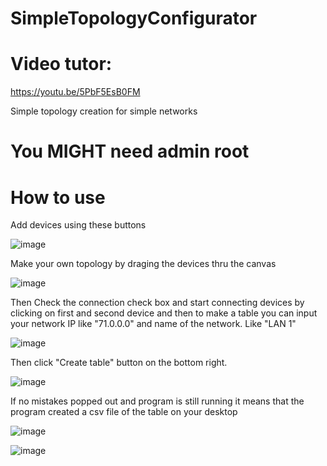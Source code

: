 # SimpleTopologyConfigurator
# Video tutor:
https://youtu.be/5PbF5EsB0FM

Simple topology creation for simple networks
# You MIGHT need admin root
# How to use
Add devices using these buttons 

![image](https://user-images.githubusercontent.com/73321844/204692751-09022ee7-ef68-4a7b-a325-58de99a5e41c.png)

Make your own topology by draging the devices thru the canvas

![image](https://user-images.githubusercontent.com/73321844/204693107-166058c5-d3c4-47ed-8b82-1f25945ca45a.png)

Then Check the connection check box and start connecting devices by clicking on first and second device
and then to make a table you can input your network IP like "71.0.0.0" and name of the network. Like "LAN 1"

![image](https://user-images.githubusercontent.com/73321844/205783578-f7da9a2c-e252-4e5e-8042-e76ebb96ef89.png)

Then click "Create table" button on the bottom right.  

![image](https://user-images.githubusercontent.com/73321844/204693890-4e51161b-f6cb-431c-bcf1-6039ba12565d.png)

If no mistakes popped out and program is still running it means that the program created a csv file of the table on your desktop

![image](https://user-images.githubusercontent.com/73321844/205783150-2cd340c5-02cb-43da-a470-1304ba0f675b.png)

![image](https://user-images.githubusercontent.com/73321844/205783015-acbe9276-5fd1-4ac8-ab4c-af5bade90243.png)

